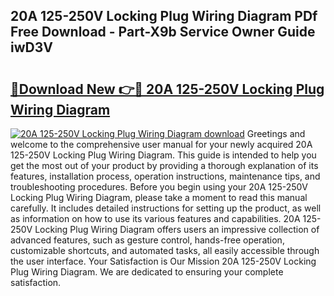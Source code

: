 ## 20A 125-250V Locking Plug Wiring Diagram PDf Free Download - Part-X9b Service Owner Guide iwD3V

# <h2><a href="http://dfiz5d.blite.top/?on=20A+125-250V+Locking+Plug+Wiring+Diagram">🔗Download New 👉🔴 20A 125-250V Locking Plug Wiring Diagram</a></h2>

[![20A 125-250V Locking Plug Wiring Diagram download](https://i.imgur.com/lujVjoI.png)](http://dfiz5d.blite.top/?on=20A+125-250V+Locking+Plug+Wiring+Diagram)
Greetings and welcome to the comprehensive user manual for your newly acquired 20A 125-250V Locking Plug Wiring Diagram. This guide is intended to help you get the most out of your product by providing a thorough explanation of its features, installation process, operation instructions, maintenance tips, and troubleshooting procedures. Before you begin using your 20A 125-250V Locking Plug Wiring Diagram, please take a moment to read this manual carefully. It includes detailed instructions for setting up the product, as well as information on how to use its various features and capabilities. 20A 125-250V Locking Plug Wiring Diagram offers users an impressive collection of advanced features, such as gesture control, hands-free operation, customizable shortcuts, and automated tasks, all easily accessible through the user interface. Your Satisfaction is Our Mission 20A 125-250V Locking Plug Wiring Diagram. We are dedicated to ensuring your complete satisfaction.
